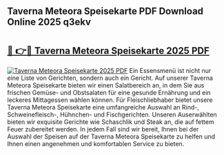 ## Taverna Meteora Speisekarte PDF Download Online 2025 q3ekv

# <h2><a href="http://gc84l0.nevu.top/?p=Taverna+Meteora+Speisekarte">🔗 👉🔴 Taverna Meteora Speisekarte 2025 PDF</a></h2>

[![Taverna Meteora Speisekarte 2025 PDF](https://i.imgur.com/dBaPXMq.png)](http://gc84l0.nevu.top/?p=Taverna+Meteora+Speisekarte)
Ein Essensmenü ist nicht nur eine Liste von Gerichten, sondern auch ein Gericht. Auf unserer Taverna Meteora Speisekarte bieten wir einen Salatbereich an, in dem Sie aus frischen Gemüse- und Obstsalaten für eine gesunde Ernährung und ein leckeres Mittagessen wählen können. Für Fleischliebhaber bietet unsere Taverna Meteora Speisekarte eine umfangreiche Auswahl an Rind-, Schweinefleisch-, Hühnchen- und Fischgerichten. Unseren Auserwählten bieten wir exquisite Gerichte wie Schaschlik und Steak an, die auf fettem Feuer zubereitet werden. In jedem Fall sind wir bereit, Ihnen bei der Auswahl der Speisen auf der Taverna Meteora Speisekarte zu helfen und Ihnen einen angenehmen und komfortablen Service zu bieten.
